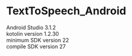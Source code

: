 # TextToSpeech_Android

Android Studio 3.1.2  
kotolin version 1.2.30  
minimum SDK version 22  
compile SDK version 27  
